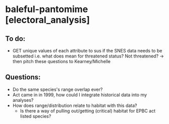 # baleful-pantomime [electoral_analysis]

## To do:
* GET unique values of each attribute to sus if the SNES data needs to be subsetted i.e. what does <NA> mean for threatened status? Not threatened? -> then pitch these questions to Kearney/Michelle

## Questions:
* Do the same species's range overlap ever?
* Act came in in 1999, how could I integrate historical data into my analyses?
* How does range/distribution relate to habitat with this data?
  * Is there a way of pulling out/getting (critical) habitat for EPBC act listed species?
  